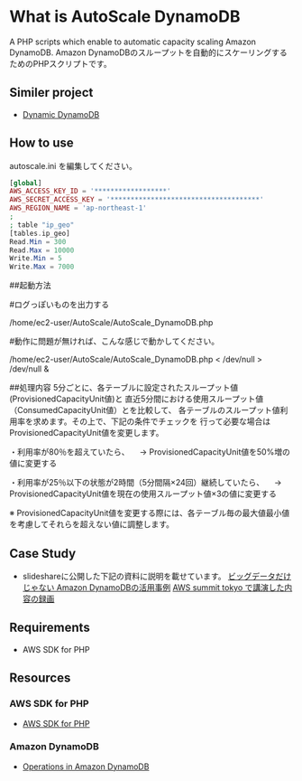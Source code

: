 What is AutoScale DynamoDB
====================

A PHP scripts which enable to automatic capacity scaling Amazon DynamoDB.
Amazon DynamoDBのスループットを自動的にスケーリングするためのPHPスクリプトです。

Similer project
---------------

* [Dynamic DynamoDB](http://dynamic-dynamodb.readthedocs.org/en/latest/)

How to use
----------

autoscale.ini を編集してください。
```php
[global]
AWS_ACCESS_KEY_ID = '******************'
AWS_SECRET_ACCESS_KEY = '*************************************'
AWS_REGION_NAME = 'ap-northeast-1'
;
; table "ip_geo"
[tables.ip_geo]
Read.Min = 300
Read.Max = 10000
Write.Min = 5
Write.Max = 7000
```
##起動方法

#ログっぽいものを出力する

/home/ec2-user/AutoScale/AutoScale_DynamoDB.php

#動作に問題が無ければ、こんな感じで動かしてください。

/home/ec2-user/AutoScale/AutoScale_DynamoDB.php < /dev/null > /dev/null &


##処理内容
5分ごとに、各テーブルに設定されたスループット値(ProvisionedCapacityUnit値)と
直近5分間における使用スループット値（ConsumedCapacityUnit値）とを比較して、
各テーブルのスループット値利用率を求めます。その上で、下記の条件でチェックを
行って必要な場合はProvisionedCapacityUnit値を変更します。


・利用率が80％を超えていたら、
　→ ProvisionedCapacityUnit値を50%増の値に変更する

・利用率が25％以下の状態が2時間（5分間隔×24回）継続していたら、
　→ ProvisionedCapacityUnit値を現在の使用スループット値×3の値に変更する

※ ProvisionedCapacityUnit値を変更する際には、各テーブル毎の最大値最小値を考慮してそれらを超えない値に調整します。

Case Study
-----------

* slideshareに公開した下記の資料に説明を載せています。 [ビッグデータだけじゃない Amazon DynamoDBの活用事例](http://www.slideshare.net/KenNakanishi/amazon-dynamodb-37348630)
[AWS summit tokyo で講演した内容の録画](https://www.youtube.com/watch?v=EGZzRpWZEhY)

Requirements
------------

 * AWS SDK for PHP

Resources
-----------------------

### AWS SDK for PHP

* [AWS SDK for PHP](http://aws.amazon.com/jp/sdkforphp/)

### Amazon DynamoDB

* [Operations in Amazon DynamoDB](http://docs.amazonwebservices.com/amazondynamodb/latest/developerguide/operationlist.html)


